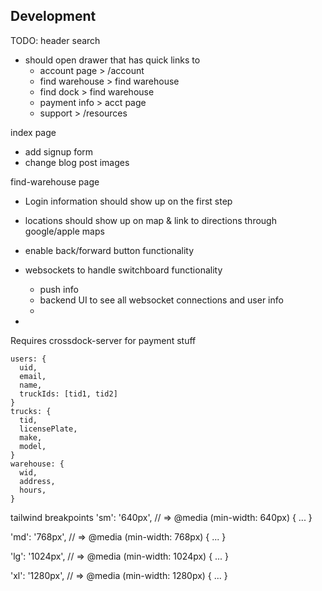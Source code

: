 ## Development

TODO:
header search
- should open drawer that has quick links to 
  - account page > /account
  - find warehouse > find warehouse
  - find dock > find warehouse
  - payment info > acct page
  - support > /resources


index page
- add signup form
- change blog post images

find-warehouse page
- Login information should show up on the first step
- locations should show up on map & link to directions through google/apple maps
- enable back/forward button functionality 
- websockets to handle switchboard functionality
  - push info 
  - backend UI to see all websocket connections and user info 
  - 

- 

Requires crossdock-server for payment stuff
```
users: {
  uid,
  email,
  name,
  truckIds: [tid1, tid2]
}
trucks: {
  tid,
  licensePlate,
  make,
  model,
}
warehouse: {
  wid,
  address,
  hours,
}
```

tailwind breakpoints
'sm': '640px',
// => @media (min-width: 640px) { ... }

'md': '768px',
// => @media (min-width: 768px) { ... }

'lg': '1024px',
// => @media (min-width: 1024px) { ... }

'xl': '1280px',
// => @media (min-width: 1280px) { ... }

